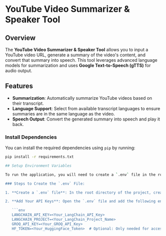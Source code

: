 
# YouTube Video Summarizer & Speaker Tool

## Overview

The **YouTube Video Summarizer & Speaker Tool** allows you to input a YouTube video URL, generate a summary of the video's content, and convert that summary into speech. This tool leverages advanced language models for summarization and uses **Google Text-to-Speech (gTTS)** for audio output. 

## Features

- **Summarization**: Automatically summarize YouTube videos based on their transcript.
- **Language Support**: Select from available transcript languages to ensure summaries are in the same language as the video.
- **Speech Output**: Convert the generated summary into speech and play it back.

### Install Dependencies

You can install the required dependencies using `pip` by running:

```bash
pip install -r requirements.txt

## Setup Environment Variables

To run the application, you will need to create a `.env` file in the root directory of the project. This file stores sensitive information, like API keys, in a secure way. Here's how you can set it up:

### Steps to Create the `.env` File:

1. **Create a `.env` file**: In the root directory of the project, create a new file named `.env`.

2. **Add Your API Keys**: Open the `.env` file and add the following environment variables:

   ```env
   LANGCHAIN_API_KEY=<Your_LangChain_API_Key>
   LANGCHAIN_PROJECT=<Your_LangChain_Project_Name>
   GROQ_API_KEY=<Your_GROQ_API_Key>
   HF_TOKEN=<Your_HuggingFace_Token>  # Optional: Only needed for accessing HuggingFace models
